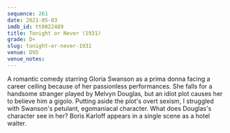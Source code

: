 ```yaml
---
sequence: 261
date: 2021-05-03
imdb_id: tt0022489
title: Tonight or Never (1931)
grade: D+
slug: tonight-or-never-1931
venue: DVD
venue_notes:
---
```


A romantic comedy starring Gloria Swanson as a prima donna facing a career ceiling because of her passionless performances. She falls for a handsome stranger played by Melvyn Douglas, but an idiot plot causes her to believe him a gigolo. Putting aside the plot's overt sexism, I struggled with Swanson's petulant, egomaniacal character. What does Douglas's character see in her? Boris Karloff appears in a single scene as a hotel waiter.
